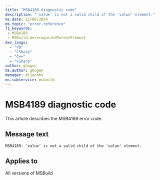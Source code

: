 ```yaml
---
title: "MSB4189 diagnostic code"
description: "'value' is not a valid child of the 'value' element."
ms.date: 12/06/2024
ms.topic: "error-reference"
f1_keywords:
 - MSB4189
 - MSBuild.UnrecognizedParentElement
dev_langs:
  - "VB"
  - "CSharp"
  - "C++"
  - "FSharp"
author: ghogen
ms.author: ghogen
manager: mijacobs
ms.subservice: msbuild
---
```


# MSB4189 diagnostic code

<!-- :::ErrorDefinitionDescription::: -->
<!-- :::editable-content name="introDescription"::: -->
This article describes the MSB4189 error code.
<!-- :::editable-content-end::: -->

## Message text

`MSB4189: 'value' is not a valid child of the 'value' element.`

<!-- :::editable-content name="postOutputDescription"::: -->
<!--
{StrBegin="MSB4189: "}
-->
<!-- :::editable-content-end::: -->
<!-- :::ErrorDefinitionDescription-end::: -->

## Applies to

All versions of MSBuild
